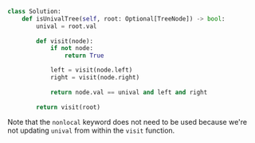 ```python
class Solution:
    def isUnivalTree(self, root: Optional[TreeNode]) -> bool:
        unival = root.val
        
        def visit(node):
            if not node:
                return True

            left = visit(node.left)
            right = visit(node.right)
            
            return node.val == unival and left and right
        
        return visit(root)
```

Note that the `nonlocal` keyword does not need to be used because we're not updating `unival` from within the `visit` function.